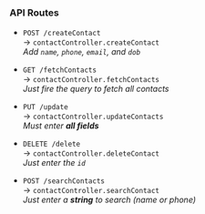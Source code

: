 ### API Routes

- `POST /createContact`  
  → `contactController.createContact`  
  _Add `name`, `phone`, `email`, and `dob`_

- `GET /fetchContacts`  
  → `contactController.fetchContacts`  
  _Just fire the query to fetch all contacts_

- `PUT /update`  
  → `contactController.updateContacts`  
  _Must enter **all fields**_

- `DELETE /delete`  
  → `contactController.deleteContact`  
  _Just enter the `id`_

- `POST /searchContacts`  
  → `contactController.searchContact`  
  _Just enter a **string** to search (name or phone)_


